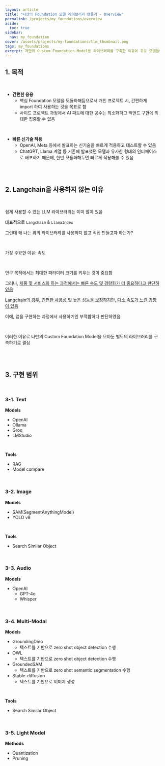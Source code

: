 ```yaml
---
layout: article
title: "나만의 Foundation 모델 라이브러리 만들기 - Overview"
permalink: /projects/my_foundations/overview
aside:
  toc: true
sidebar:
  nav: my_foundation
cover: /assets/projects/my-foundations/llm_thumbnail.png
tags: my_foundations
excerpt: 저만의 Custom Foundation Model용 라이브러리를 구축한 이유와 주요 모델들에 대해 설명드릴게요.
---
```



## 1. 목적

<br>

- **간편한 응용** 
	- 핵심 Foundation 모델을 모듈화해둠으로서 개인 프로젝트 시, 간편하게 import 하여 사용하는 것을 목표로 함 
	- 사이드 프로젝트 과정에서 AI 파트에 대한 공수는 최소화하고 백엔드 구현에 최대한 집중할 수 있음 

<br>

- **빠른 신기술 적용** 
	- OpenAI, Meta 등에서 발표하는 신기술을 빠르게 적용하고 테스트할 수 있음
	- ChatGPT, Llama 계열 등 기존에 발표했던 모델과 유사한 형태의 인터페이스로 배포하기 때문에, 한번 모듈화해두면 빠르게 적용해볼 수 있음 

<br>

<br>

## 2. Langchain을 사용하지 않는 이유 

<br>

쉽게 사용할 수 있는 LLM 라이브러리는 이미 많이 있음

대표적으로 `Langchain` & `LlamaIndex`

그런데 왜 나는 위의 라이브러리를 사용하지 않고 직접 만들고자 하는가? 

<br>

가장 주요한 이유: 속도 

<br>

연구 목적에서는 최대한 파라미터 크기를 키우는 것이 중요함 

그러나, <u>제품 및 서비스화 하는 과정에서는 빠른 속도 및 경량화가 더 중요하다고 판단하였음</u>

<u>Langchain의 경우, 간편한 사용성 및 높은 성능을 보장하지만, 다소 속도가 느린 경향이 있음</u>

이에, 앱을 구현하는 과정에서 사용하기엔 부적합하다 판단하였음 

<br>

이러한 이유로 나만의 Custom Foundation Model을 모아둔 별도의 라이브러리를 구축하기로 결심

<br>

<br>

## 3. 구현 범위 

<br>

### 3-1. Text 

**Models** 
- OpenAI 
- Ollama
- Groq 
- LMStudio 

<br>

**Tools** 
- RAG 
- Model compare 

<br>

### 3-2. Image 

**Models**
- SAM(SegmentAnythingModel)
- YOLO v8 

<br>

**Tools**
- Search Similar Object

<br>

### 3-3. Audio

**Models**
- OpenAI
	- GPT-4o 
	- Whisper

<br>

### 3-4. Multi-Modal

**Models**
- GroundingDino
	- 텍스트를 기반으로 zero shot object detection 수행 
- OWL
	- 텍스트를 기반으로 zero shot object detection 수행 
- GroundedSAM 
	- 텍스트를 기반으로 zero shot semantic segmentation 수행
- Stable-diffusion 
	- 텍스트를 기반으로 이미지 생성  

<br>

**Tools**
- Search Similar Object

<br>

### 3-5. Light Model 

**Methods**
- Quantization
- Pruning

<br>

<br>